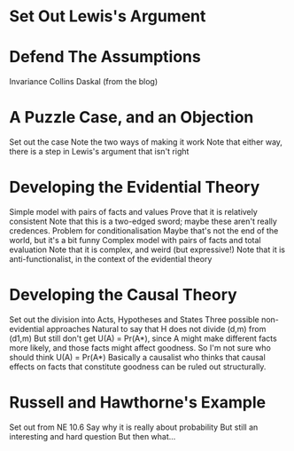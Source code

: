 # Set Out Lewis's Argument

# Defend The Assumptions

Invariance
Collins
Daskal (from the blog)

# A Puzzle Case, and an Objection

Set out the case
Note the two ways of making it work
Note that either way, there is a step in Lewis's argument that isn't right

# Developing the Evidential Theory

Simple model with pairs of facts and values
Prove that it is relatively consistent
Note that this is a two-edged sword; maybe these aren't really credences.
Problem for conditionalisation
Maybe that's not the end of the world, but it's a bit funny
Complex model with pairs of facts and total evaluation
Note that it is complex, and weird (but expressive!)
Note that it is anti-functionalist, in the context of the evidential theory

# Developing the Causal Theory

Set out the division into Acts, Hypotheses and States
Three possible non-evidential approaches
Natural to say that H does not divide (d,m) from (d1,m)
But still don't get U(A) = Pr(A*), since A might make different facts more likely, and those facts might affect goodness.
So I'm not sure who should think U(A) = Pr(A*)
Basically a causalist who thinks that causal effects on facts that constitute goodness can be ruled out structurally.

# Russell and Hawthorne's Example

Set out from NE 10.6
Say why it is really about probability
But still an interesting and hard question
But then what…